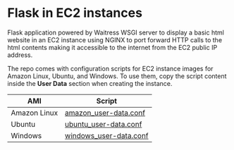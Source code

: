 # Flask in EC2 instances

Flask application powered by Waitress WSGI server to display a basic html website in an EC2 instance using NGINX to port forward HTTP calls to the html contents making it accessible to the internet from the EC2 public IP address.

The repo comes with configuration scripts for EC2 instance images for Amazon Linux, Ubuntu, and Windows. To use them, copy the script content inside the **User Data** section when creating the instance.

| AMI          | Script                                                       |
| ------------ | ------------------------------------------------------------ |
| Amazon Linux | [amazon_user-data.conf](./user-data/amazon-user_data.conf)   |
| Ubuntu       | [ubuntu_user-data.conf](./user-data/ubuntu-user_data.conf)   |
| Windows      | [windows_user-data.conf](./user-data/windows-user_data.conf) |
